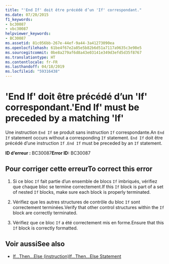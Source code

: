 ```yaml
---
title: "'End If' doit être précédé d’un 'If' correspondant."
ms.date: 07/20/2015
f1_keywords:
- bc30087
- vbc30087
helpviewer_keywords:
- BC30087
ms.assetid: 81c056bb-267e-44ef-9a44-3a41273090ea
ms.openlocfilehash: 61be4f67e2a85e5b82b6d51a7117a9635c3e98e5
ms.sourcegitcommit: 0be8a279af6d8a43e03141e349d3efd5d35f8767
ms.translationtype: HT
ms.contentlocale: fr-FR
ms.lasthandoff: 04/18/2019
ms.locfileid: "59316438"
---
```

# <a name="end-if-must-be-preceded-by-a-matching-if"></a><span data-ttu-id="5287b-102">'End If' doit être précédé d’un 'If' correspondant.</span><span class="sxs-lookup"><span data-stu-id="5287b-102">'End If' must be preceded by a matching 'If'</span></span>
<span data-ttu-id="5287b-103">Une instruction `End If` se produit sans instruction `If` correspondante.</span><span class="sxs-lookup"><span data-stu-id="5287b-103">An `End If` statement occurs without a corresponding `If` statement.</span></span> <span data-ttu-id="5287b-104">`End If` doit être précédé d’une instruction `If` .</span><span class="sxs-lookup"><span data-stu-id="5287b-104">`End If` must be preceded by an `If` statement.</span></span>  
  
 <span data-ttu-id="5287b-105">**ID d’erreur :** BC30087</span><span class="sxs-lookup"><span data-stu-id="5287b-105">**Error ID:** BC30087</span></span>  
  
## <a name="to-correct-this-error"></a><span data-ttu-id="5287b-106">Pour corriger cette erreur</span><span class="sxs-lookup"><span data-stu-id="5287b-106">To correct this error</span></span>  
  
1. <span data-ttu-id="5287b-107">Si ce bloc `If` fait partie d’un ensemble de blocs `If` imbriqués, vérifiez que chaque bloc se termine correctement.</span><span class="sxs-lookup"><span data-stu-id="5287b-107">If this `If` block is part of a set of nested `If` blocks, make sure each block is properly terminated.</span></span>  
  
2. <span data-ttu-id="5287b-108">Vérifiez que les autres structures de contrôle du bloc `If` sont correctement terminées.</span><span class="sxs-lookup"><span data-stu-id="5287b-108">Verify that other control structures within the `If` block are correctly terminated.</span></span>  
  
3. <span data-ttu-id="5287b-109">Vérifiez que ce bloc `If` a été correctement mis en forme.</span><span class="sxs-lookup"><span data-stu-id="5287b-109">Ensure that this `If` block is correctly formatted.</span></span>  
  
## <a name="see-also"></a><span data-ttu-id="5287b-110">Voir aussi</span><span class="sxs-lookup"><span data-stu-id="5287b-110">See also</span></span>

- [<span data-ttu-id="5287b-111">If...Then...Else (instruction)</span><span class="sxs-lookup"><span data-stu-id="5287b-111">If...Then...Else Statement</span></span>](../../visual-basic/language-reference/statements/if-then-else-statement.md)
